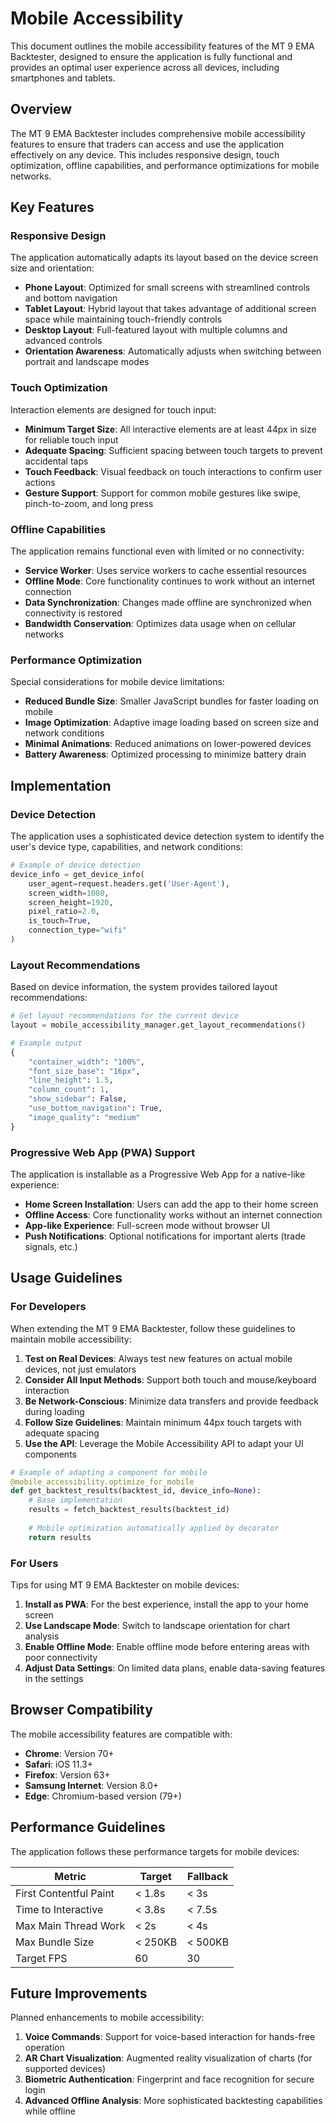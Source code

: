 # Mobile Accessibility

This document outlines the mobile accessibility features of the MT 9 EMA Backtester, designed to ensure the application is fully functional and provides an optimal user experience across all devices, including smartphones and tablets.

## Overview

The MT 9 EMA Backtester includes comprehensive mobile accessibility features to ensure that traders can access and use the application effectively on any device. This includes responsive design, touch optimization, offline capabilities, and performance optimizations for mobile networks.

## Key Features

### Responsive Design

The application automatically adapts its layout based on the device screen size and orientation:

- **Phone Layout**: Optimized for small screens with streamlined controls and bottom navigation
- **Tablet Layout**: Hybrid layout that takes advantage of additional screen space while maintaining touch-friendly controls
- **Desktop Layout**: Full-featured layout with multiple columns and advanced controls
- **Orientation Awareness**: Automatically adjusts when switching between portrait and landscape modes

### Touch Optimization

Interaction elements are designed for touch input:

- **Minimum Target Size**: All interactive elements are at least 44px in size for reliable touch input
- **Adequate Spacing**: Sufficient spacing between touch targets to prevent accidental taps
- **Touch Feedback**: Visual feedback on touch interactions to confirm user actions
- **Gesture Support**: Support for common mobile gestures like swipe, pinch-to-zoom, and long press

### Offline Capabilities

The application remains functional even with limited or no connectivity:

- **Service Worker**: Uses service workers to cache essential resources
- **Offline Mode**: Core functionality continues to work without an internet connection
- **Data Synchronization**: Changes made offline are synchronized when connectivity is restored
- **Bandwidth Conservation**: Optimizes data usage when on cellular networks

### Performance Optimization

Special considerations for mobile device limitations:

- **Reduced Bundle Size**: Smaller JavaScript bundles for faster loading on mobile
- **Image Optimization**: Adaptive image loading based on screen size and network conditions
- **Minimal Animations**: Reduced animations on lower-powered devices
- **Battery Awareness**: Optimized processing to minimize battery drain

## Implementation

### Device Detection

The application uses a sophisticated device detection system to identify the user's device type, capabilities, and network conditions:

```python
# Example of device detection
device_info = get_device_info(
    user_agent=request.headers.get('User-Agent'),
    screen_width=1080,
    screen_height=1920,
    pixel_ratio=2.0,
    is_touch=True,
    connection_type="wifi"
)
```

### Layout Recommendations

Based on device information, the system provides tailored layout recommendations:

```python
# Get layout recommendations for the current device
layout = mobile_accessibility_manager.get_layout_recommendations()

# Example output
{
    "container_width": "100%",
    "font_size_base": "16px",
    "line_height": 1.5,
    "column_count": 1,
    "show_sidebar": False,
    "use_bottom_navigation": True,
    "image_quality": "medium"
}
```

### Progressive Web App (PWA) Support

The application is installable as a Progressive Web App for a native-like experience:

- **Home Screen Installation**: Users can add the app to their home screen
- **Offline Access**: Core functionality works without an internet connection
- **App-like Experience**: Full-screen mode without browser UI
- **Push Notifications**: Optional notifications for important alerts (trade signals, etc.)

## Usage Guidelines

### For Developers

When extending the MT 9 EMA Backtester, follow these guidelines to maintain mobile accessibility:

1. **Test on Real Devices**: Always test new features on actual mobile devices, not just emulators
2. **Consider All Input Methods**: Support both touch and mouse/keyboard interaction
3. **Be Network-Conscious**: Minimize data transfers and provide feedback during loading
4. **Follow Size Guidelines**: Maintain minimum 44px touch targets with adequate spacing
5. **Use the API**: Leverage the Mobile Accessibility API to adapt your UI components

```python
# Example of adapting a component for mobile
@mobile_accessibility.optimize_for_mobile
def get_backtest_results(backtest_id, device_info=None):
    # Base implementation
    results = fetch_backtest_results(backtest_id)
    
    # Mobile optimization automatically applied by decorator
    return results
```

### For Users

Tips for using MT 9 EMA Backtester on mobile devices:

1. **Install as PWA**: For the best experience, install the app to your home screen
2. **Use Landscape Mode**: Switch to landscape orientation for chart analysis
3. **Enable Offline Mode**: Enable offline mode before entering areas with poor connectivity
4. **Adjust Data Settings**: On limited data plans, enable data-saving features in the settings

## Browser Compatibility

The mobile accessibility features are compatible with:

- **Chrome**: Version 70+
- **Safari**: iOS 11.3+
- **Firefox**: Version 63+
- **Samsung Internet**: Version 8.0+
- **Edge**: Chromium-based version (79+)

## Performance Guidelines

The application follows these performance targets for mobile devices:

| Metric | Target | Fallback |
|--------|--------|----------|
| First Contentful Paint | < 1.8s | < 3s |
| Time to Interactive | < 3.8s | < 7.5s |
| Max Main Thread Work | < 2s | < 4s |
| Max Bundle Size | < 250KB | < 500KB |
| Target FPS | 60 | 30 |

## Future Improvements

Planned enhancements to mobile accessibility:

1. **Voice Commands**: Support for voice-based interaction for hands-free operation
2. **AR Chart Visualization**: Augmented reality visualization of charts (for supported devices)
3. **Biometric Authentication**: Fingerprint and face recognition for secure login
4. **Advanced Offline Analysis**: More sophisticated backtesting capabilities while offline
